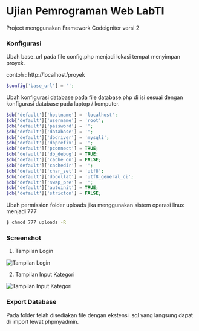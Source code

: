 # Ujian Pemrograman Web LabTI

Project menggunakan Framework Codeigniter versi 2

### Konfigurasi

Ubah base_url pada file config.php menjadi lokasi tempat menyimpan proyek.

contoh : http://localhost/proyek

```php
$config['base_url'] = '';
```

Ubah konfigurasi database pada file database.php di isi sesuai dengan konfigurasi database pada laptop / komputer.

```php
$db['default']['hostname'] = 'localhost';
$db['default']['username'] = 'root';
$db['default']['password'] = '';
$db['default']['database'] = '';
$db['default']['dbdriver'] = 'mysqli';
$db['default']['dbprefix'] = '';
$db['default']['pconnect'] = TRUE;
$db['default']['db_debug'] = TRUE;
$db['default']['cache_on'] = FALSE;
$db['default']['cachedir'] = '';
$db['default']['char_set'] = 'utf8';
$db['default']['dbcollat'] = 'utf8_general_ci';
$db['default']['swap_pre'] = '';
$db['default']['autoinit'] = TRUE;
$db['default']['stricton'] = FALSE;
```

Ubah permission folder uploads jika menggunakan sistem operasi linux menjadi 777

```sh
$ chmod 777 uploads -R
```

### Screenshot

1. Tampilan Login

![Tampilan Login](http://i.imgur.com/6WXey0E.png)

2. Tampilan Input Kategori

![Tampilan Input Kategori](http://i.imgur.com/hBI1eln.png)

### Export Database

Pada folder telah disediakan file dengan ekstensi .sql yang langsung dapat di import lewat phpmyadmin.